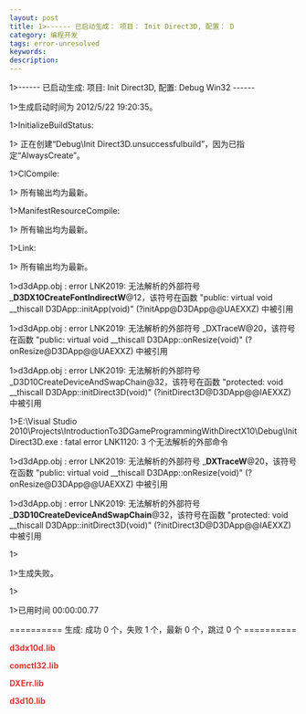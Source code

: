 ```yaml
---
layout: post
title: 1>------ 已启动生成： 项目： Init Direct3D, 配置： D
category: 编程开发
tags: error-unresolved
keywords: 
description: 
---
```


1\>------ 已启动生成: 项目: Init Direct3D, 配置: Debug Win32 ------

1\>生成启动时间为 2012/5/22 19:20:35。

1\>InitializeBuildStatus:

1\>  正在创建“Debug\\Init Direct3D.unsuccessfulbuild”，因为已指定“AlwaysCreate”。

1\>ClCompile:

1\>  所有输出均为最新。

1\>ManifestResourceCompile:

1\>  所有输出均为最新。

1\>Link:

1\>  所有输出均为最新。

1\>d3dApp.obj : error LNK2019: 无法解析的外部符号 \_**D3DX10CreateFontIndirectW**@12，该符号在函数 "public: virtual void \_\_thiscall D3DApp::initApp(void)" (?initApp@D3DApp@@UAEXXZ) 中被引用

1\>d3dApp.obj : error LNK2019: 无法解析的外部符号 \_DXTraceW@20，该符号在函数 "public: virtual void \_\_thiscall D3DApp::onResize(void)" (?onResize@D3DApp@@UAEXXZ) 中被引用

1\>d3dApp.obj : error LNK2019: 无法解析的外部符号 \_D3D10CreateDeviceAndSwapChain@32，该符号在函数 "protected: void \_\_thiscall D3DApp::initDirect3D(void)" (?initDirect3D@D3DApp@@IAEXXZ) 中被引用

1\>E:\\Visual Studio 2010\\Projects\\IntroductionTo3DGameProgrammingWithDirectX10\\Debug\\Init Direct3D.exe : fatal error LNK1120: 3 个无法解析的外部命令

 

1\>d3dApp.obj : error LNK2019: 无法解析的外部符号 \_**DXTraceW**@20，该符号在函数 "public: virtual void \_\_thiscall D3DApp::onResize(void)" (?onResize@D3DApp@@UAEXXZ) 中被引用

1\>d3dApp.obj : error LNK2019: 无法解析的外部符号 \_**D3D10CreateDeviceAndSwapChain**@32，该符号在函数 "protected: void \_\_thiscall D3DApp::initDirect3D(void)" (?initDirect3D@D3DApp@@IAEXXZ) 中被引用

1\>

1\>生成失败。

1\>

1\>已用时间 00:00:00.77

========== 生成: 成功 0 个，失败 1 个，最新 0 个，跳过 0 个 ==========

 

**<span style="color:#e53333;">d3dx10d.lib</span>**

**<span style="color:#e53333;">comctl32.lib</span>**

**<span style="color:#e53333;">DXErr.lib</span>**

**<span style="color:#e53333;">d3d10.lib</span>**








